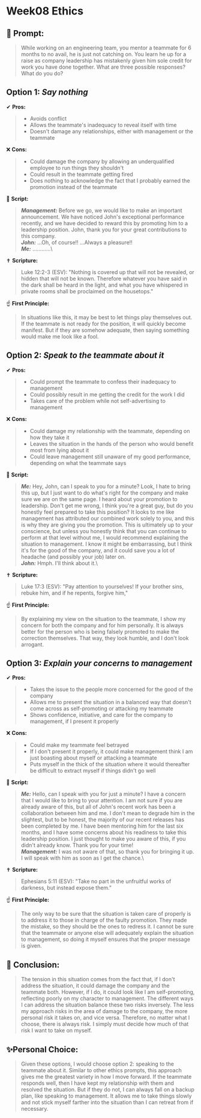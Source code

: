 # Week08 Ethics
## 🤔 Prompt:
> While working on an engineering team, you mentor a teammate for 6 months to no avail, he is just not catching on. You learn he up for a raise as company leadership has mistakenly given him sole credit for work you have done together. What are three possible responses? What do you do?
## Option 1: _Say nothing_

✔ __Pros:__
> * Avoids conflict
> * Allows the teammate's inadequacy to reveal itself with time
> * Doesn't damage any relationships, either with management or the teammate

❌ __Cons:__
> * Could damage the company by allowing an underqualified employee to run things they shouldn't
> * Could result in the teammate getting fired
> * Does nothing to acknowledge the fact that I probably earned the promotion instead of the teammate

📜 __Script:__
> ___Management:___ Before we go, we would like to make an important announcement. We have noticed John's exceptional performance recently, and we have decided to reward this by promoting him to a leadership position. John, thank you for your great contributions to this company.\
> ___John:___ ...Oh, of course!! ...Always a pleasure!!\
> ___Me:___ ............\

✝ __Scripture:__
> Luke 12:2-3 (ESV): "Nothing is covered up that will not be revealed, or hidden that will not be known. Therefore whatever you have said in the dark shall be heard in the light, and what you have whispered in private rooms shall be proclaimed on the housetops."

☝ __First Principle:__
> In situations like this, it may be best to let things play themselves out. If the teammate is not ready for the position, it will quickly become manifest. But if they are somehow adequate, then saying something would make me look like a fool.

## Option 2: _Speak to the teammate about it_

✔ __Pros:__
> * Could prompt the teammate to confess their inadequacy to management
> * Could possibly result in me getting the credit for the work I did
> * Takes care of the problem while not self-advertising to management

❌ __Cons:__
> * Could damage my relationship with the teammate, depending on how they take it
> * Leaves the situation in the hands of the person who would benefit most from lying about it
> * Could leave management still unaware of my good performance, depending on what the teammate says

📜 __Script:__
> ___Me:___ Hey, John, can I speak to you for a minute? Look, I hate to bring this up, but I just want to do what's right for the company and make sure we are on the same page. I heard about your promotion to leadership. Don't get me wrong, I think you're a great guy, but do you honestly feel prepared to take this position? It looks to me like management has attributed our combined work solely to you, and this is why they are giving you the promotion. This is ultimately up to your conscience, but unless you honestly think that you can continue to perform at that level without me, I would recommend explaining the situation to management. I know it might be embarrassing, but I think it's for the good of the company, and it could save you a lot of headache (and possibly your job) later on.\
> ___John:___ Hmph. I'll think about it.\

✝ __Scripture:__
> Luke 17:3 (ESV): "Pay attention to yourselves! If your brother sins, rebuke him, and if he repents, forgive him,"

☝ __First Principle:__
> By explaining my view on the situation to the teammate, I show my concern for both the company and for him personally. It is always better for the person who is being falsely promoted to make the correction themselves. That way, they look humble, and I don't look arrogant.

## Option 3: _Explain your concerns to management_

✔ __Pros:__
> * Takes the issue to the people more concerned for the good of the company
> * Allows me to present the situation in a balanced way that doesn't come across as self-promoting or attacking my teammate
> * Shows confidence, initiative, and care for the company to management, if I present it properly

❌ __Cons:__
> * Could make my teammate feel betrayed
> * If I don't present it properly, it could make management think I am just boasting about myself or attacking a teammate
> * Puts myself in the thick of the situation where it would thereafter be difficult to extract myself if things didn't go well

📜 __Script:__
> ___Me:___ Hello, can I speak with you for just a minute? I have a concern that I would like to bring to your attention. I am not sure if you are already aware of this, but all of John's recent work has been a collaboration between him and me. I don't mean to degrade him in the slightest, but to be honest, the majority of our recent releases has been completed by me. I have been mentoring him for the last six months, and I have some concerns about his readiness to take this leadership position. I just thought to make you aware of this, if you didn't already know. Thank you for your time!\
> ___Management:___ I was not aware of that, so thank you for bringing it up. I will speak with him as soon as I get the chance.\

✝ __Scripture:__
> Ephesians 5:11 (ESV): "Take no part in the unfruitful works of darkness, but instead expose them."

☝ __First Principle:__
> The only way to be sure that the situation is taken care of properly is to address it to those in charge of the faulty promotion. They made the mistake, so they should be the ones to redress it. I cannot be sure that the teammate or anyone else will adequately explain the situation to management, so doing it myself ensures that the proper message is given.

## 🏁 Conclusion:
> The tension in this situation comes from the fact that, if I don't address the situation, it could damage the company and the teammate both. However, if I do, it could look like I am self-promoting, reflecting poorly on my character to management. The different ways I can address the situation balance these two risks inversely. The less my approach risks in the area of damage to the company, the more personal risk it takes on, and vice versa. Therefore, no matter what I choose, there is always risk. I simply must decide how much of that risk I want to take on myself.

## ✨Personal Choice:
> Given these options, I would choose option 2: speaking to the teammate about it. Similar to other ethics prompts, this approach gives me the greatest variety in how I move forward. If the teammate responds well, then I have kept my relationship with them and resolved the situation. But if they do not, I can always fall on a backup plan, like speaking to management. It allows me to take things slowly and not stick myself farther into the situation than I can retreat from if necessary.